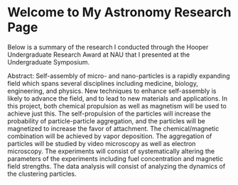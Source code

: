 # Welcome to My Astronomy Research Page

Below is a summary of the research I conducted through the Hooper Undergraduate Research Award at NAU that I presented at the Undergraduate Symposium.

Abstract:
Self-assembly of micro- and nano-particles is a rapidly expanding field which spans several disciplines including medicine, biology, engineering, and physics. New techniques to enhance self-assembly is likely to advance the field, and to lead to new materials and applications. In this project, both chemical propulsion as well as magnetism will be used to achieve just this. The self-propulsion of the particles will increase the probability of particle-particle aggregation, and the particles will be magnetized to increase the favor of attachment. The chemical/magnetic combination will be achieved by vapor deposition. The aggregation of particles will be studied by video microscopy as well as electron microscopy. The experiments will consist of systematically altering the parameters of the experiments including fuel concentration and magnetic field strengths. The data analysis will consist of analyzing the dynamics of the clustering particles.
